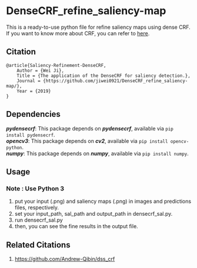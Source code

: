 # DenseCRF_refine_saliency-map
This is a ready-to-use python file for refine saliency maps using dense CRF. If you want to know more about CRF, you can refer to [here](http://graphics.stanford.edu/projects/drf/).

## Citation 
```
@article{Saliency-Refinement-DenseCRF,
    Author = {Wei Ji},
    Title = {The application of the DenseCRF for saliency detection.},
    Journal = {https://github.com/jiwei0921/DenseCRF_refine_saliency-map/},
    Year = {2019}
}
```

## Dependencies
***pydensecrf***: This package depends on ***pydensecrf***, available via ``` pip install pydensecrf ```.   
***opencv3***: This package depends on ***cv2***, available via ``` pip install opencv-python ```.    
***numpy***: This package depends on ***numpy***, available via ``` pip install numpy ```.       

## Usage
### Note : Use Python 3
1. put your input (.png) and saliency maps (.png) in images and predictions files, respectively. 
2. set your input_path, sal_path and output_path in densecrf_sal.py.
3. run densecrf_sal.py
4. then, you can see the fine results in the output file.

## Related Citations
1. https://github.com/Andrew-Qibin/dss_crf


